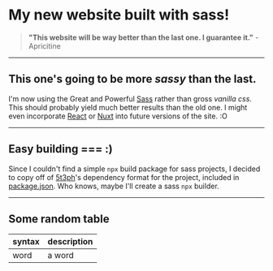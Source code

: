# My new website built with sass!

> **"This website will be way better than the last one. I guarantee it."** - Apricitine
***

## This one's going to be more ***sassy*** than the last.

I'm now using the Great and Powerful [Sass]() rather than gross *vanilla css*. This should probably yield much better results than the old one. I might even incorporate [React]() or [Nuxt]() into future versions of the site. :O
***

## Easy building === :)

Since I couldn't find a simple `npx` build package for sass projects, I decided to copy off of [5t3ph]()'s dependency format for the project, included in [package.json](). Who knows, maybe I'll create a sass `npx` builder.
***
## Some random table
| syntax | description |
| ------ | ----------- |
| word   |  a word     |

